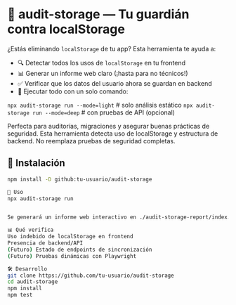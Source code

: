 # 🔐 audit-storage — Tu guardián contra localStorage

¿Estás eliminando `localStorage` de tu app? Esta herramienta te ayuda a:
- 🔍 Detectar todos los usos de `localStorage` en tu frontend
- 📊 Generar un informe web claro (¡hasta para no técnicos!)
- ✅ Verificar que los datos del usuario ahora se guardan en backend
- 🚀 Ejecutar todo con un solo comando: 

`npx audit-storage run --mode=light`   # solo análisis estático
`npx audit-storage run --mode=deep`    # con pruebas de API (opcional)

Perfecta para auditorías, migraciones y asegurar buenas prácticas de seguridad.
Esta herramienta detecta uso de localStorage y estructura de backend. No reemplaza pruebas de seguridad completas.


## 🚀 Instalación

```bash
npm install -D github:tu-usuario/audit-storage

📌 Uso
npx audit-storage run


Se generará un informe web interactivo en ./audit-storage-report/index.html y se abrirá automáticamente.

📊 Qué verifica
Uso indebido de localStorage en frontend
Presencia de backend/API
(Futuro) Estado de endpoints de sincronización
(Futuro) Pruebas dinámicas con Playwright

🛠 Desarrollo
git clone https://github.com/tu-usuario/audit-storage
cd audit-storage
npm install
npm test